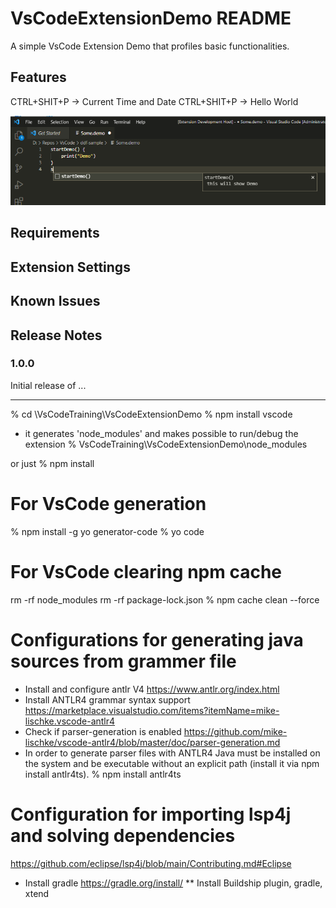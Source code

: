 # VsCodeExtensionDemo README

A simple VsCode Extension Demo that profiles basic functionalities.

## Features

CTRL+SHIT+P -> Current Time and Date 
CTRL+SHIT+P -> Hello World

![](screens/SimpleAutoComplete.png)


## Requirements


## Extension Settings


## Known Issues


## Release Notes


### 1.0.0

Initial release of ...


-----------------------------------------------------------------------------------------------------------

% cd \VsCodeTraining\VsCodeExtensionDemo
% npm install vscode
- it generates 'node_modules' and makes possible to run/debug the extension
% VsCodeTraining\VsCodeExtensionDemo\node_modules

or just
% npm install

# For VsCode generation
% npm install -g yo generator-code
% yo code

# For VsCode clearing npm cache
rm -rf  node_modules
rm -rf  package-lock.json
% npm cache clean --force

# Configurations for generating java sources from grammer file
* Install and configure antlr V4
https://www.antlr.org/index.html
* Install ANTLR4 grammar syntax support
https://marketplace.visualstudio.com/items?itemName=mike-lischke.vscode-antlr4 
* Check if parser-generation is enabled
https://github.com/mike-lischke/vscode-antlr4/blob/master/doc/parser-generation.md
* In order to generate parser files with ANTLR4 Java must be installed on the system and be executable without an explicit path
(install it via npm install antlr4ts).
% npm install antlr4ts

# Configuration for importing lsp4j and solving dependencies
https://github.com/eclipse/lsp4j/blob/main/Contributing.md#Eclipse
* Install gradle
https://gradle.org/install/
**  Install Buildship plugin, gradle, xtend